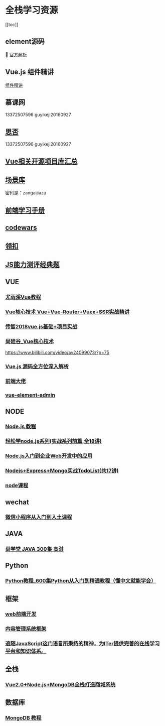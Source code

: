 # 全栈学习资源
[[toc]]

## element源码

:100: [官方解析](https://www.jianshu.com/c/c71f9c127c71)


## Vue.js 组件精讲
 [组件精讲](https://juejin.im/book/5bc844166fb9a05cd676ebca)


## 慕课网
13372507596
guyikeji20160927

## [思否](https://segmentfault.com/ls/1650000016424063)

13372507596
guyikeji20160927


## [Vue相关开源项目库汇总](https://github.com/opendigg/awesome-github-vue)


## [场景库](http://v.youku.com/v_show/id_XMzIxMzE0ODQ5Ng==.html?spm=a2h0z.8244218.2371631.3)

密码是：zangaijiazu


## [前端学习手册](https://frontendmasters.com/books/front-end-handbook/2018/2018.html)

## [codewars](https://www.codewars.com/dashboard)


## [领扣](https://leetcode-cn.com/problems/reverse-integer/description/)

## [JS能力测评经典题](https://www.nowcoder.com/practice/578026cd24e3446bbf27fe565473dc26?tpId=6&tqId=10972&rp=1&ru=%2Fta%2Fjs-assessment&qru=%2Fta%2Fjs-assessment%2Fquestion-ranking&tPage=2)

## VUE

### [尤雨溪Vue教程](https://www.bilibili.com/video/av48152676/?p=3)

### [Vue核心技术 Vue+Vue-Router+Vuex+SSR实战精讲](https://coding.imooc.com/lesson/196.html#mid=12212)

### [传智2018vue.js基础+项目实战](https://www.bilibili.com/video/av24826984/?p=64)

 ### [尚硅谷_Vue核心技术](https://www.bilibili.com/video/av24099073?p=2)
https://www.bilibili.com/video/av24099073/?p=75


### [Vue.js 源码全方位深入解析](https://coding.imooc.com/lesson/228.html#mid=15182)

### [前端大佬](https://frontendmasters.com/)

###  [vue-element-admin](https://panjiachen.github.io/vue-element-admin-site/zh/guide/essentials/new-page.html#%E5%A4%9A%E7%BA%A7%E7%9B%AE%E5%BD%95-%E5%B5%8C%E5%A5%97%E8%B7%AF%E7%94%B1)


## NODE
### [Node.js 教程](http://www.runoob.com/nodejs/nodejs-mongodb.html)

### [轻松学node.js系列(实战系列前篇,全18讲)](https://www.bilibili.com/video/av21010015/?p=10)


### [Node.js入门到企业Web开发中的应用](https://coding.imooc.com/lesson/146.html#mid=7474)


### [Nodejs+Express+Mongo实战TodoList(共17讲)](https://www.bilibili.com/video/av20196752?spm_id_from=333.338.v_desc.1)

### [node课程](https://www.coursera.org/learn/server-side-nodejs)


## wechat
### [微信小程序从入门到入土课程](https://www.bilibili.com/video/av11938917?p=2)



## JAVA

### [尚学堂 JAVA 300集 高淇](https://www.bilibili.com/video/av6749471?from=search&seid=1087797588085626946)

## Python

### [Python教程_600集Python从入门到精通教程（懂中文就能学会）](https://www.bilibili.com/video/av14184325?spm_id_from=333.338.__bofqi.19)

## 框架

### [web前端开发](https://www.css88.com/)

### [内容管理系统框架](http://doc.cms.7yue.pro/)

### [追随JavaScript这门语言所秉持的精神，为ITer提供完善的在线学习平台和知识体系。](https://www.ikcamp.com/)

## 全栈
### [Vue2.0+Node.js+MongoDB全栈打造商城系统](https://pan.baidu.com/disk/home?#/all?vmode=list&path=%2F%E5%85%A8%E6%A0%88%2FVue2.0%2BNode.js%2BMongoDB%E5%85%A8%E6%A0%88%E6%89%93%E9%80%A0%E5%95%86%E5%9F%8E%E7%B3%BB%E7%BB%9F)


## 数据库

### [MongoDB 教程](http://www.runoob.com/mongodb/mongodb-tutorial.html)

